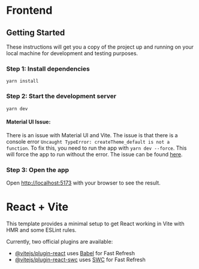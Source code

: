 # Frontend

## Getting Started

These instructions will get you a copy of the project up and running on your local machine for development and testing purposes.

### Step 1: Install dependencies

```yarn install```

### Step 2: Start the development server

```yarn dev```

#### Material UI Issue:
There is an issue with Material UI and Vite. The issue is that there is a console error `Uncaught TypeError: createTheme_default is not a function`. To fix this, you need to run the app with `yarn dev --force`. This will force the app to run without the error. The issue can be found [here](https://github.com/mui/material-ui/issues/31835).

### Step 3: Open the app

Open [http://localhost:5173](http://localhost:5173) with your browser to see the result.

# React + Vite

This template provides a minimal setup to get React working in Vite with HMR and some ESLint rules.

Currently, two official plugins are available:

- [@vitejs/plugin-react](https://github.com/vitejs/vite-plugin-react/blob/main/packages/plugin-react/README.md) uses [Babel](https://babeljs.io/) for Fast Refresh
- [@vitejs/plugin-react-swc](https://github.com/vitejs/vite-plugin-react-swc) uses [SWC](https://swc.rs/) for Fast Refresh
